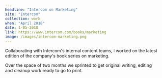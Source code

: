 ```yaml
---
headline: "Intercom on Marketing"
site: "Intercom"
collection: work
when: "April 2018"
date: 1-05-2018
link: https://www.intercom.com/books/marketing
image: /images/intercom-marketing.png
---
```

Collaborating with Intercom's internal content teams, I worked on the latest edition of the company's book series on marketing.

Over the space of two months we sprinted to get original writing, editing and cleanup work ready to go to print. 